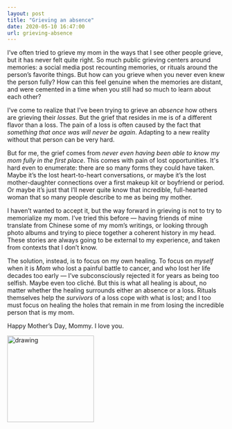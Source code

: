 ```yaml
---
layout: post
title: "Grieving an absence"
date: 2020-05-10 16:47:00
url: grieving-absence
---
```

I’ve often tried to grieve my mom in the ways that I see other people grieve, but it has never felt quite right.  So much public grieving centers around memories: a social media post recounting memories, or rituals around the person’s favorite things.  But how can you grieve when you never even knew the person fully? How can this feel genuine when the memories are distant, and were cemented in a time when you still had so much to learn about each other?

I’ve come to realize that I’ve been trying to grieve an _absence_ how others are grieving their _losses_.  But the grief that resides in me is of a different flavor than a loss.  The pain of a loss is often caused by the fact that _something that once was will never be again_. Adapting to a new reality without that person can be very hard.

But for me, the grief comes from _never even having been able to know my mom fully in the first place_.  This comes with pain of lost opportunities.  It's hard even to enumerate: there are so many forms they could have taken.  Maybe it’s the lost heart-to-heart conversations, or maybe it’s the lost mother-daughter connections over a first makeup kit or boyfriend or period.  Or maybe it’s just that I’ll never quite know that incredible, full-hearted woman that so many people describe to me as being my mother.

I haven’t wanted to accept it, but the way forward in grieving is not to try to memorialize my mom.  I’ve tried this before — having friends of mine translate from Chinese some of my mom’s writings, or looking through photo albums and trying to piece together a coherent history in my head.  These stories are always going to be external to my experience, and taken from contexts that I don’t know.

The solution, instead, is to focus on my own healing.  To focus on _myself_ when it is _Mom_ who lost a painful battle to cancer, and who lost her life decades too early — I’ve subconsciously rejected it for years as being too selfish.  Maybe even too cliché.  But this is what all healing is about, no matter whether the healing surrounds either an absence or a loss.  Rituals themselves help the _survivors_ of a loss cope with what is lost; and I too must focus on healing the holes that remain in me from losing the incredible person that is my mom.

Happy Mother’s Day, Mommy. I love you.

<img src="../../../images/grieving-absence.jpg" alt="drawing" width="200"/>
